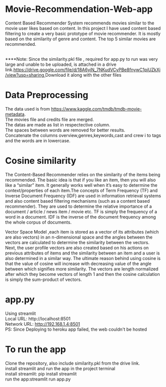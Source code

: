 # Movie-Recommendation-Web-app
Content Based Recommender System recommends movies similar to the movie user likes based on content.
In this project I have used content based filtering to create a very basic prototype of movie recommender.
It is mostly based on the similarity of genre and content.
The top 5 similar movies are recommended.

 <br /> ****Note: Since the similarity.pkl file , required for app.py to run was very large and unable to be uploaded, is attached in a drive link.[https://drive.google.com/file/d/18A6yiN_7NKudVCyPBe8fnywC1piUZkXj/view?usp=sharing
 ](https://drive.google.com/file/d/18A6yiN_7NKudVCyPBe8fnywC1piUZkXj/view?usp=sharing)
 Download it along with the other files
 # Data Preprocessing
The data used is from https://www.kaggle.com/tmdb/tmdb-movie-metadata.
 <br />The movies file and credits file are merged.
 <br />The datas are made as list in respectective column.
 <br />The spaces between words are removed for better results.
 <br />Concatenate the columns overview,genres,keywords,cast and crew i to tags and the words are in lowercase.
# Cosine similarity

The Content-Based Recommender relies on the similarity of the items being recommended. The basic idea is that if you like an item, then you will also like a “similar” item. It generally works well when it’s easy to determine the context/properties of each item.The concepts of Term Frequency (TF) and Inverse Document Frequency (IDF) are used in information retrieval systems and also content based filtering mechanisms (such as a content based recommender). They are used to determine the relative importance of a document / article / news item / movie etc.
TF is simply the frequency of a word in a document. IDF is the inverse of the document frequency among the whole corpus of documents.

Vector Space Model ,each item is stored as a vector of its attributes (which are also vectors) in an n-dimensional space and the angles between the vectors are calculated to determine the similarity between the vectors. Next, the user profile vectors are also created based on his actions on previous attributes of items and the similarity between an item and a user is also determined in a similar way.
The ultimate reason behind using cosine is that the value of cosine will increase with decreasing value of the angle between which signifies more similarity. The vectors are length normalized after which they become vectors of length 1 and then the cosine calculation is simply the sum-product of vectors.

# app.py
Using streamlit
 <br /> Local URL: http://localhost:8501
 <br />  Network URL: http://192.168.1.4:8501
  <br /> PS: Since Deploying to heroku app failed, the web couldn't be hosted

# To run the app
Clone the repository, also include similarity.pkl from the drive link.
 <br />install streamlit and run the app in the project terminal
 <br />install streamlit: pip install streamlit
 <br />run the app:streamlit run app.py

